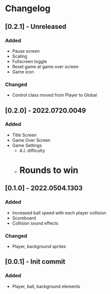 # Changelog

## [0.2.1] - Unreleased

### Added
- Pause screen
- Scaling
- Fullscreen toggle
- Reset game at game over screen
- Game icon

### Changed
- Control class moved from Player to Global

## [0.2.0] - 2022.0720.0049

### Added
- Title Screen
- Game Over Screen
- Game Settings
	+ A.I. difficulty
	+ # Rounds to win

## [0.1.0] - 2022.0504.1303

### Added
- Increased ball speed with each player collision
- Scoreboard
- Collision sound effects

### Changed
- Player, background sprites

## [0.0.1] - Init commit

### Added
- Player, ball, background elements


